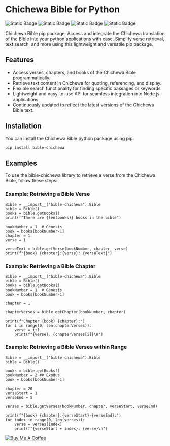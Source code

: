 # Chichewa Bible for Python

![Static Badge](https://img.shields.io/badge/m2kdevelopments-purple?style=plastic&logo=github&logoColor=purple&label=developer&link=https%3A%2F%2Fgithub.com%2Fm2kdevelopments)
![Static Badge](https://img.shields.io/badge/MIT-green?style=plastic&logo=license&logoColor=green&label=license)
![Static Badge](https://img.shields.io/badge/buy_me_a_coffee-yellow?style=plastic&logo=buymeacoffee&logoColor=yellow&label=support&link=https%3A%2F%2Fwww.buymeacoffee.com%2Fm2kdevelopments)
![Static Badge](https://img.shields.io/badge/paypal-blue?style=plastic&logo=paypal&logoColor=blue&label=support&link=https%3A%2F%2Fpaypal.me%2Fm2kdevelopment)



Chichewa Bible pip package: Access and integrate the Chichewa translation of the Bible into your python applications with ease. Simplify verse retrieval, text search, and more using this lightweight and versatile pip package.


## Features

- Access verses, chapters, and books of the Chichewa Bible programmatically.
- Retrieve text content in Chichewa for quoting, referencing, and display.
- Flexible search functionality for finding specific passages or keywords.
- Lightweight and easy-to-use API for seamless integration into Node.js applications.
- Continuously updated to reflect the latest versions of the Chichewa Bible text.

## Installation

You can install the Chichewa Bible python package using pip:

```
pip install bible-chichewa
```

## Examples
To use the bible-chichewa library to retrieve a verse from the Chichewa Bible, follow these steps:

### Example: Retrieving a Bible Verse
```
Bible = __import__("bible-chichewa").Bible
bible = Bible()
books = bible.getBooks()
print(f"There are {len(books)} books in the bible")

bookNumber = 1  # Genesis
book = books[bookNumber-1]
chapter = 1
verse = 1

verseText = bible.getVerse(bookNumber, chapter, verse)
print(f"{book} {chapter}:{verse}: {verseText}")
```


### Example: Retrieving a Bible Chapter

```
Bible = __import__("bible-chichewa").Bible
bible = Bible()
books = bible.getBooks()
bookNumber = 1  # Genesis
book = books[bookNumber-1]

chapter = 1 

chapterVerses = bible.getChapter(bookNumber, chapter)

print(f"Chapter {book} {chapter}:")
for i in range(0, len(chapterVerses)):
    verse = i+1
    print(f"{verse}. {chapterVerses[i]}\n")

```

### Example: Retrieving a Bible Verses within Range
```
Bible = __import__("bible-chichewa").Bible
bible = Bible()

books = bible.getBooks()
bookNumber = 2 ## Exodus
book = books[bookNumber-1]

chapter = 20
verseStart = 1
verseEnd = 5

verses = bible.getVerses(bookNumber, chapter, verseStart, verseEnd)

print(f"{book} {chapter}:{verseStart}-{verseEnd}:")
for index in range(0, len(verses)):
    verse = verses[index]
    print(f"{verseStart + index}: {verse}\n")

```

<a href="https://www.buymeacoffee.com/m2kdevelopments" target="_blank">
<img src="https://cdn.buymeacoffee.com/buttons/v2/default-yellow.png" alt="Buy Me A Coffee" style="height: 60px !importantwidth: 217px !important" >
</a>
